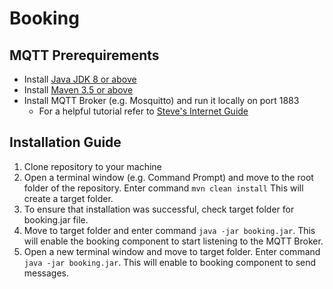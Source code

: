 # Booking

## MQTT Prerequirements
* Install [Java JDK 8 or above](https://www.oracle.com/java/technologies/javase/javase-jdk8-downloads.html)
* Install [Maven 3.5 or above](https://maven.apache.org/download.cgi)
* Install MQTT Broker (e.g. Mosquitto) and run it locally on port 1883
   * For a helpful tutorial refer to [Steve's Internet Guide](http://www.steves-internet-guide.com/install-mosquitto-broker/)

## Installation Guide
1. Clone repository to your machine
2. Open a terminal window (e.g. Command Prompt) and move to the root folder of the repository. Enter command `mvn clean install` This will create a target folder.
3. To ensure that installation was successful, check target folder for booking.jar file.
4. Move to target folder and enter command `java -jar booking.jar`. This will enable the booking component to start listening to the MQTT Broker.
5. Open a new terminal window and move to target folder. Enter command `java -jar booking.jar`. This will enable to booking component to send messages.